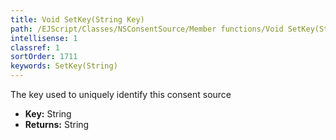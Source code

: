 ```yaml
---
title: Void SetKey(String Key)
path: /EJScript/Classes/NSConsentSource/Member functions/Void SetKey(String p_0)
intellisense: 1
classref: 1
sortOrder: 1711
keywords: SetKey(String)
---
```



The key used to uniquely identify this consent source



* **Key:** String
* **Returns:** String


